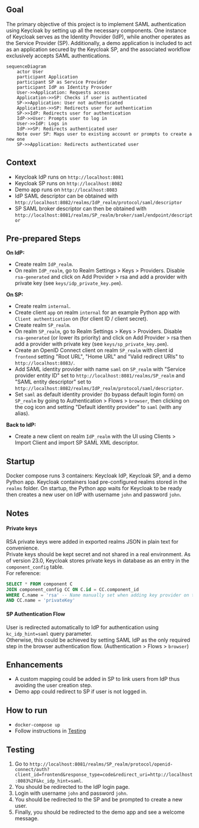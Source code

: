 ## Goal

The primary objective of this project is to implement SAML authentication using Keycloak by setting up all the necessary components.
One instance of Keycloak serves as the Identity Provider (IdP), while another operates as the Service Provider (SP).
Additionally, a demo application is included to act as an application secured by the Keycloak SP, and the associated workflow exclusively accepts SAML authentications.

```mermaid
sequenceDiagram
    actor User
    participant Application
    participant SP as Service Provider
    participant IdP as Identity Provider
    User->>Application: Requests access
    Application->>SP: Checks if user is authenticated
    SP->>Application: User not authenticated
    Application->>SP: Redirects user for authentication
    SP->>IdP: Redirects user for authentication
    IdP->>User: Prompts user to log in
    User->>IdP: Logs in
    IdP->>SP: Redirects authenticated user
    Note over SP: Maps user to existing account or prompts to create a new one
    SP->>Application: Redirects authenticated user
```

## Context

- Keycloak IdP runs on `http://localhost:8081`
- Keycloak SP runs on `http://localhost:8082`
- Demo app runs on `http://localhost:8083`
- IdP SAML descriptor can be obtained with `http://localhost:8082/realms/IdP_realm/protocol/saml/descriptor`
- SP SAML broker descriptor can then be obtained with `http://localhost:8081/realms/SP_realm/broker/saml/endpoint/descriptor`

## Pre-prepared Steps

**On IdP:**
- Create realm `IdP_realm`.
- On realm `IdP_realm`, go to Realm Settings > Keys > Providers. Disable `rsa-generated` and click on Add Provider > rsa and add a provider with private key (see `keys/idp_private_key.pem`).

**On SP:**
- Create realm `internal`.
- Create client `app` on realm `internal` for an example Python app with `Client authentication` on (for client ID / client secret).
- Create realm `SP_realm`.
- On realm `SP_realm`, go to Realm Settings > Keys > Providers. Disable `rsa-generated` (or lower its priority) and click on Add Provider > rsa then add a provider with private key (see `keys/sp_private_key.pem`).
- Create an OpenID Connect client on realm `SP_realm` with client id `frontend` setting "Root URL", "Home URL" and "Valid redirect URIs" to `http://localhost:8083/`.
- Add SAML identity provider with name `saml` on `SP_realm` with "Service provider entity ID" set to `http://localhost:8081/realms/SP_realm` and "SAML entity descriptor" set to `http://localhost:8082/realms/IdP_realm/protocol/saml/descriptor`.
- Set `saml` as default identity provider (to bypass default login form) on `SP_realm` by going to Authentication > Flows > `browser`, then clicking on the cog icon and setting "Default identity provider" to `saml` (with any alias).

**Back to IdP:**
- Create a new client on realm `IdP_realm` with the UI using Clients > Import Client and import SP SAML XML descriptor.

## Startup

Docker compose runs 3 containers: Keycloak IdP, Keycloak SP, and a demo Python app. Keycloak containers load pre-configured realms stored in the `realms` folder.
On startup, the Python app waits for Keycloak to be ready then creates a new user on IdP with username `john` and password `john`.

## Notes


#### Private keys
RSA private keys were added in exported realms JSON in plain text for convenience.  
Private keys should be kept secret and not shared in a real environment. As of version 23.0, Keycloak stores private keys in database as an entry in the `component_config` table.  
For reference:
```sql
SELECT * FROM component C
JOIN component_config CC ON C.id = CC.component_id
WHERE C.name = 'rsa' -- Name manually set when adding key provider on the UI
AND CC.name = 'privateKey'
```

#### SP Authentication Flow
User is redirected automatically to IdP for authentication using `kc_idp_hint=saml` query parameter.  
Otherwise, this could be achieved by setting SAML IdP as the only required step in the browser authentication flow. (Authentication > Flows > `browser`)

## Enhancements

- A custom mapping could be added in SP to link users from IdP thus avoiding the user creation step.
- Demo app could redirect to SP if user is not logged in.

## How to run

- `docker-compose up`
- Follow instructions in [Testing](#testing)

## Testing

1. Go to `http://localhost:8081/realms/SP_realm/protocol/openid-connect/auth?client_id=frontend&response_type=code&redirect_uri=http://localhost:8083%2F&kc_idp_hint=saml`.
2. You should be redirected to the IdP login page.
3. Login with username `john` and password `john`.
4. You should be redirected to the SP and be prompted to create a new user.
5. Finally, you should be redirected to the demo app and see a welcome message.
